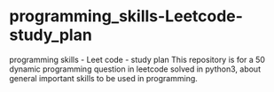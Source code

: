 # programming_skills-Leetcode-study_plan
programming skills - Leet code - study plan
This repository is for a 50 dynamic programming question in leetcode solved in python3, about general important skills to be used in programming.
